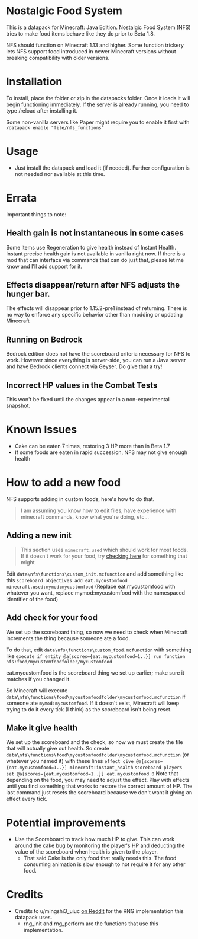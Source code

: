 # Nostalgic Food System
This is a datapack for Minecraft: Java Edition.
Nostalgic Food System (NFS) tries to make food items behave like they do prior to Beta 1.8.

NFS should function on Minecraft 1.13 and higher. Some function trickery lets NFS support food introduced in newer Minecraft versions without breaking compatibility with older versions.

# Installation
To install, place the folder or zip in the datapacks folder. Once it loads it will begin functioning immediately.
If the server is already running, you need to type /reload after installing it.

Some non-vanilla servers like Paper might require you to enable it first with `/datapack enable "file/nfs_functions"`

# Usage
- Just install the datapack and load it (if needed). Further configuration is not needed nor available at this time.

# Errata
Important things to note:
## Health gain is not instantaneous in some cases
Some items use Regeneration to give health instead of Instant Health. Instant precise health gain is not available in vanilla right now.
If there is a mod that can interface via commands that can do just that, please let me know and I'll add support for it.
## Effects disappear/return after NFS adjusts the hunger bar.
The effects will disappear prior to 1.15.2-pre1 instead of returning.
There is no way to enforce any specific behavior other than modding or updating Minecraft
## Running on Bedrock
Bedrock edition does not have the scoreboard criteria necessary for NFS to work. However since everything is server-side, you can run a Java server and have Bedrock clients connect via Geyser. Do give that a try!
## Incorrect HP values in the Combat Tests
This won't be fixed until the changes appear in a non-experimental snapshot.

# Known Issues

- Cake can be eaten 7 times, restoring 3 HP more than in Beta 1.7
- If some foods are eaten in rapid succession, NFS may not give enough health

# How to add a new food
NFS supports adding in custom foods, here's how to do that.
> I am assuming you know how to edit files, have experience with minecraft commands, know what you're doing, etc...
## Adding a new init
> This section uses `minecraft.used` which should work for most foods. If it doesn't work for your food, try [checking here](https://minecraft.fandom.com/wiki/Scoreboard?so=search#Compound_criteria) for something that might

Edit `data\nfs\functions\custom_init.mcfunction` and add something like this
`scoreboard objectives add eat.mycustomfood minecraft.used:mymod:mycustomfood`
(Replace eat.mycustomfood with whatever you want, replace mymod:mycustomfood with the namespaced identifier of the food)
## Add check for your food
We set up the scoreboard thing, so now we need to check when Minecraft increments the thing because someone ate a food.

To do that, edit `data\nfs\functions\custom_food.mcfunction` with something like
`execute if entity @a[scores={eat.mycustomfood=1..}] run function nfs:food/mycustomfoodfolder/mycustomfood`

eat.mycustomfood is the scoreboard thing we set up earlier; make sure it matches if you changed it.

So Minecraft will execute `data\nfs\functions\food\mycustomfoodfolder\mycustomfood.mcfunction` if someone ate `mymod:mycustomfood`. If it doesn't exist, Minecraft will keep trying to do it every tick (I think) as the scoreboard isn't being reset.

## Make it give health
We set up the scoreboard and the check, so now we must create the file that will actually give out health.
So create `data\nfs\functions\food\mycustomfoodfolder\mycustomfood.mcfunction` (or whatever you named it) with these lines
`effect give @a[scores={eat.mycustomfood=1..}] minecraft:instant_health`
`scoreboard players set @a[scores={eat.mycustomfood=1..}] eat.mycustomfood 0`
Note that depending on the food, you may need to adjust the effect. Play with effects until you find something that works to restore the correct amount of HP.
The last command just resets the scoreboard because we don't want it giving an effect every tick.

# Potential improvements
- Use the Scoreboard to track how much HP to give. This can work around the cake bug by monitoring the player's HP and deducting the value of the scoreboard when health is given to the player.
  - That said Cake is the only food that really needs this. The food consuming animation is slow enough to not require it for any other food.

# Credits
* Credits to u/mingshi3_uiuc [on Reddit](http://redd.it/vv68n6) for the RNG implementation this datapack uses.
  * rng_init and rng_perform are the functions that use this implementation.